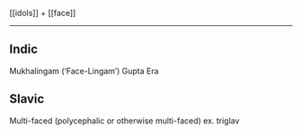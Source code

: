 [[idols]] + [[face]]
***

## Indic
Mukhalingam (‘Face-Lingam’) Gupta Era

## Slavic
Multi-faced (polycephalic or otherwise multi-faced) ex. triglav
